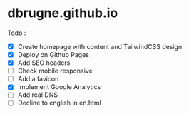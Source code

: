 # dbrugne.github.io

Todo : 
- [x] Create homepage with content and TailwindCSS design
- [x] Deploy on Github Pages
- [x] Add SEO headers
- [ ] Check mobile responsive
- [ ] Add a favicon
- [x] Implement Google Analytics
- [ ] Add real DNS
- [ ] Decline to english in en.html
